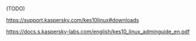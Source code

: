

(TODO)

https://support.kaspersky.com/kes10linux#downloads

https://docs.s.kaspersky-labs.com/english/kes10_linux_adminguide_en.pdf